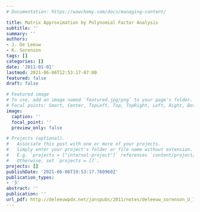 ```yaml
---
# Documentation: https://wowchemy.com/docs/managing-content/

title: Matrix Approximation by Polynomial Factor Analysis
subtitle: ''
summary: ''
authors:
- J. De Leeuw
- K. Sorenson
tags: []
categories: []
date: '2011-01-01'
lastmod: 2021-06-06T12:53:17-07:00
featured: false
draft: false

# Featured image
# To use, add an image named `featured.jpg/png` to your page's folder.
# Focal points: Smart, Center, TopLeft, Top, TopRight, Left, Right, BottomLeft, Bottom, BottomRight.
image:
  caption: ''
  focal_point: ''
  preview_only: false

# Projects (optional).
#   Associate this post with one or more of your projects.
#   Simply enter your project's folder or file name without extension.
#   E.g. `projects = ["internal-project"]` references `content/project/deep-learning/index.md`.
#   Otherwise, set `projects = []`.
projects: []
publishDate: '2021-06-06T19:53:17.760960Z'
publication_types:
- '3'
abstract: ''
publication: ''
url_pdf: http://deleeuwpdx.net/janspubs/2011/notes/deleeuw_sorenson_U_11.pdf
---
```

